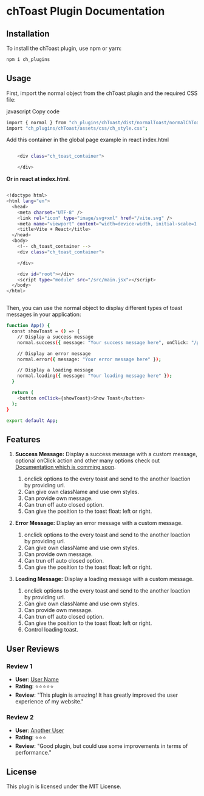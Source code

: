 # chToast Plugin Documentation

## Installation
To install the chToast plugin, use npm or yarn:

```bash
npm i ch_plugins
```


## Usage
First, import the normal object from the chToast plugin and the required CSS file:

javascript
Copy code
```bash
import { normal } from "ch_plugins/chToast/dist/normalToast/normalChToast";
import "ch_plugins/chToast/assets/css/ch_style.css";
```
Add this container in the global page example in react index.html
``` bash

    <div class="ch_toast_container">

    </div>
```
**Or in react at index.html**.
```bash

<!doctype html>
<html lang="en">
  <head>
    <meta charset="UTF-8" />
    <link rel="icon" type="image/svg+xml" href="/vite.svg" />
    <meta name="viewport" content="width=device-width, initial-scale=1.0" />
    <title>Vite + React</title>
  </head>
  <body>
    <!-- ch_toast_container -->
    <div class="ch_toast_container">

    </div>

    <div id="root"></div>
    <script type="module" src="/src/main.jsx"></script>
  </body>
</html>



```
Then, you can use the normal object to display different types of toast messages in your application:

```bash
function App() {
  const showToast = () => {
    // Display a success message
    normal.success({ message: "Your success message here", onClick: "/path" });

    // Display an error message
    normal.error({ message: "Your error message here" });

    // Display a loading message
    normal.loading({ message: "Your loading message here" });
  }

  return (
    <button onClick={showToast}>Show Toast</button>
  );
}

export default App;


```

## Features
1. **Success Message:** Display a success message with a custom message, optional onClick action and other many options check out [Documentation which is comming soon](https://codehons-af9l.vercel.app/).
   1. onclick options to the every toast and send to the another loaction by providing url.
   2. Can give own className and use own styles.
   3. Can provide own message.
   4. Can trun off auto closed option.
   5. Can give the position to the toast float: left or right.
  
2. **Error Message:** Display an error message with a custom message.
   1. onclick options to the every toast and send to the another loaction by providing url.
   2. Can give own className and use own styles.
   3. Can provide own message.
   4. Can trun off auto closed option.
   5. Can give the position to the toast float: left or right.



3. **Loading Message:** Display a loading message with a custom message.
   1. onclick options to the every toast and send to the another loaction by providing url.
   2. Can give own className and use own styles.
   3. Can provide own message.
   4. Can trun off auto closed option.
   5. Can give the position to the toast float: left or right.
   6. Control loading toast.


## User Reviews

### Review 1
- **User**: [User Name](link-to-user-profile)
- **Rating**: ⭐️⭐️⭐️⭐️⭐️
- **Review**: "This plugin is amazing! It has greatly improved the user experience of my website."

### Review 2
- **User**: [Another User](link-to-user-profile)
- **Rating**: ⭐️⭐️⭐️
- **Review**: "Good plugin, but could use some improvements in terms of performance."

<!-- Add more reviews as needed -->


## License
This plugin is licensed under the MIT License.